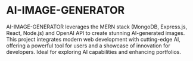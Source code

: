 # AI-IMAGE-GENERATOR
AI-IMAGE-GENERATOR leverages the MERN stack (MongoDB, Express.js, React, Node.js) and OpenAI API to create stunning AI-generated images. This project integrates modern web development with cutting-edge AI, offering a powerful tool for users and a showcase of innovation for developers. Ideal for exploring AI capabilities and enhancing portfolios.
